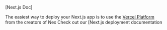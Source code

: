 

[Next.js Doc] 
  
The easiest way to deploy your Next.js app is to use the [Vercel Platform](https/vereomnewuium=dlttmptflxtmcetxap&utmpa=rea-nxt-pprd) from the creators of Nex
Check out our [Next.js deployment documentation
